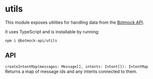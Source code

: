 # utils

This module exposes utilities for handling data from the [Botmock API](https://docs.botmock.com/#introduction).

It uses TypeScript and is installable by running:

```shell
npm i @botmock-api/utils
```

## API

`createIntentMap(messages: Message[], intents: Intent[]): IntentMap`
Returns a map of message ids and any intents connected to them.
